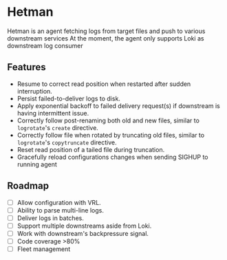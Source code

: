 # Hetman

Hetman is an agent fetching logs from target files and push to various downstream services
At the moment, the agent only supports Loki as downstream log consumer

## Features
* Resume to correct read position when restarted after sudden interruption.
* Persist failed-to-deliver logs to disk.
* Apply exponential backoff to failed delivery request(s) if downstream is having intermittent issue.
* Correctly follow post-renaming both old and new files, similar to `logrotate`'s `create` directive.
* Correctly follow file when rotated by truncating old files, similar to `logrotate`'s `copytruncate` directive.
* Reset read position of a tailed file during truncation.
* Gracefully reload configurations changes when sending SIGHUP to running agent

## Roadmap
- [ ] Allow configuration with VRL.
- [ ] Ability to parse multi-line logs.
- [ ] Deliver logs in batches.
- [ ] Support multiple downstreams aside from Loki.
- [ ] Work with downstream's backpressure signal.
- [ ] Code coverage >80%
- [ ] Fleet management

